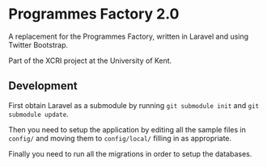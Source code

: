 # Programmes Factory 2.0

A replacement for the Programmes Factory, written in Laravel and using Twitter Bootstrap.

Part of the XCRI project at the University of Kent.

## Development

First obtain Laravel as a submodule by running `git submodule init` and `git submodule update`.

Then you need to setup the application by editing all the sample files in `config/` and moving them to `config/local/` filling in as appropriate.

Finally you need to run all the migrations in order to setup the databases.